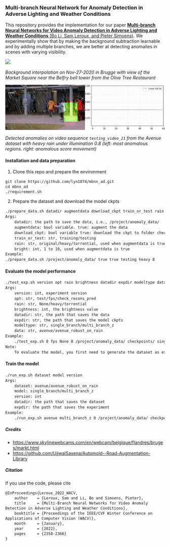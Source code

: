 ### Multi-branch Neural Network for Anomaly Detection in Adverse Lighting and Weather Conditions

This repository provides the implementation for our paper [**Multi-branch Neural Networks for Video Anomaly Detection in Adverse
Lighting and Weather Conditions** (Bo Li, Sam Leroux, and Pieter Simoens)](https://openaccess.thecvf.com/content/WACV2022/papers/Leroux_Multi-Branch_Neural_Networks_for_Video_Anomaly_Detection_in_Adverse_Lighting_WACV_2022_paper.pdf). We experimentally show that by making the background subtraction learnable and by adding multiple branches, we are better at detecting anomalies in scenes with varying visibility.

![](imgs/bg_interpolation.gif)

*Background interpolation on Nov-27-2020 in Brugge with view of the Market Square near the Belfry bell tower from the Olive Tree Restaurant*

![](imgs/anomaly_detection.gif)

*Detected anomalies on video sequence `testing_video_21` from the Avenue dataset with heavy rain under illumination 0.8 (left: most anomalous regions. right: anomalous score movement)*

#### Installation and data preparation
1. Clone this repo and prepare the environment
```
git clone https://github.com/lyn1874/mbnn_ad.git
cd mbnn_ad
./requirement.sh
```
2. Prepare the dataset and download the model ckpts
```bash
./prepare_data.sh datadir augmentdata download_ckpt train_or_test rain bright
Args:
	datadir: the path to save the data, i.e., /project/anomaly_data/
	augmentdata: bool variable. true: augment the data
	download_ckpt: bool variable true: download the ckpt to folder checkpoints/
	train_or_test: str, training/testing
	rain: str, original/heavy/torrential, used when augmentdata is true
	bright: int, 1 to 10, used when augmentdata is true
Example:
./prepare_data.sh /project/anomaly_data/ true true testing heavy 8
```
#### Evaluate the model performance
```bash
./test_exp.sh version opt rain brightness datadir expdir modeltype data 
Args:
	version: int, experiment version 
	opt: str, test/fps/check_recons_pred
	rain: str, None/heavy/torrential
	brightness: int, the brightness value
	datadir: str, the path that saves the data
	expdir: str, the path that saves the model ckpts
	modeltype: str, single_branch/multi_branch_z
	data: str, avenue/avenue_robust_on_rain
Example:
	./test_exp.sh 0 fps None 0 /project/anomaly_data/ checkpoints/ single_branch avenue
Note:
	To evaluate the model, you first need to generate the dataset as explained in the previous step
```

#### Train the model
```bash
./run_exp.sh dataset model version 
Args:
	dataset: avenue/avenue_robust_on_rain
	model: single_branch/multi_branch_z
	version: int
	datadir: the path that saves the dataset 
	expdir: the path that saves the experiment
Example:
	./run_exp.sh avenue multi_branch_z 0 /project/anomaly_data/ checkpoints/
```

##### Credits
- https://www.skylinewebcams.com/en/webcam/belgique/flandres/bruges/markt.html
- https://github.com/UjjwalSaxena/Automold--Road-Augmentation-Library 


##### Citation
If you use the code, please cite
```
@InProceedings{Leroux_2022_WACV,
    author    = {Leroux, Sam and Li, Bo and Simoens, Pieter},
    title     = {Multi-Branch Neural Networks for Video Anomaly Detection in Adverse Lighting and Weather Conditions},
    booktitle = {Proceedings of the IEEE/CVF Winter Conference on Applications of Computer Vision (WACV)},
    month     = {January},
    year      = {2022},
    pages     = {2358-2366}
}
```
